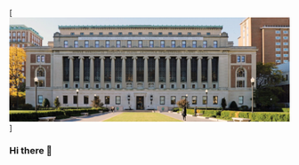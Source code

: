 [![Header](https://github.com/cyn-chen01/cyn-chen01/blob/main/CCT_Winter19_Page_09_Image_0001.jpg "Header")]

### Hi there 👋

<!--
**cyn-chen01/cyn-chen01** is a ✨ _special_ ✨ repository because its `README.md` (this file) appears on your GitHub profile.

Here are some ideas to get you started:

- 🔭 I’m currently working on ...
- 🌱 I’m currently learning ...
- 👯 I’m looking to collaborate on ...
- 🤔 I’m looking for help with ...
- 💬 Ask me about ...
- 📫 How to reach me: ...
- 😄 Pronouns: ...
- ⚡ Fun fact: ...
-->
